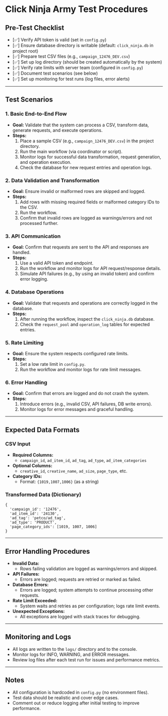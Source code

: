 # Click Ninja Army Test Procedures

## Pre-Test Checklist

- [✅] Verify API token is valid (set in `config.py`)
- [✅] Ensure database directory is writable (default: `click_ninja.db` in project root)
- [✅] Prepare test CSV files (e.g., `campaign_12476_DEV.csv`)
- [✅] Set up log directory (should be created automatically by the system)
- [✅] Verify rate limits with server team (configured in `config.py`)
- [✅] Document test scenarios (see below)
- [✅] Set up monitoring for test runs (log files, error alerts)

---

## Test Scenarios

### 1. Basic End-to-End Flow
- **Goal:** Validate that the system can process a CSV, transform data, generate requests, and execute operations.
- **Steps:**
  1. Place a sample CSV (e.g., `campaign_12476_DEV.csv`) in the project directory.
  2. Run the main workflow (via coordinator or script).
  3. Monitor logs for successful data transformation, request generation, and operation execution.
  4. Check the database for new request entries and operation logs.

### 2. Data Validation and Transformation
- **Goal:** Ensure invalid or malformed rows are skipped and logged.
- **Steps:**
  1. Add rows with missing required fields or malformed category IDs to the CSV.
  2. Run the workflow.
  3. Confirm that invalid rows are logged as warnings/errors and not processed further.

### 3. API Communication
- **Goal:** Confirm that requests are sent to the API and responses are handled.
- **Steps:**
  1. Use a valid API token and endpoint.
  2. Run the workflow and monitor logs for API request/response details.
  3. Simulate API failures (e.g., by using an invalid token) and confirm error logging.

### 4. Database Operations
- **Goal:** Validate that requests and operations are correctly logged in the database.
- **Steps:**
  1. After running the workflow, inspect the `click_ninja.db` database.
  2. Check the `request_pool` and `operation_log` tables for expected entries.

### 5. Rate Limiting
- **Goal:** Ensure the system respects configured rate limits.
- **Steps:**
  1. Set a low rate limit in `config.py`.
  2. Run the workflow and monitor logs for rate limit messages.

### 6. Error Handling
- **Goal:** Confirm that errors are logged and do not crash the system.
- **Steps:**
  1. Introduce errors (e.g., invalid CSV, API failures, DB write errors).
  2. Monitor logs for error messages and graceful handling.

---

## Expected Data Formats

### CSV Input
- **Required Columns:**
  - `campaign_id`, `ad_item_id`, `ad_tag`, `ad_type`, `ad_item_categories`
- **Optional Columns:**
  - `creative_id`, `creative_name`, `ad_size`, `page_type`, etc.
- **Category IDs:**
  - Format: `{1019,1007,1006}` (as a string)

### Transformed Data (Dictionary)
```
{
  'campaign_id': '12476',
  'ad_item_id': '24130',
  'ad_tag': 'petco/ad_tag',
  'ad_type': 'PRODUCT',
  'page_category_ids': [1019, 1007, 1006]
}
```

---

## Error Handling Procedures

- **Invalid Data:**
  - Rows failing validation are logged as warnings/errors and skipped.
- **API Failures:**
  - Errors are logged; requests are retried or marked as failed.
- **Database Errors:**
  - Errors are logged; system attempts to continue processing other requests.
- **Rate Limit Exceeded:**
  - System waits and retries as per configuration; logs rate limit events.
- **Unexpected Exceptions:**
  - All exceptions are logged with stack traces for debugging.

---

## Monitoring and Logs
- All logs are written to the `logs/` directory and to the console.
- Monitor logs for INFO, WARNING, and ERROR messages.
- Review log files after each test run for issues and performance metrics.

---

## Notes
- All configuration is hardcoded in `config.py` (no environment files).
- Test data should be realistic and cover edge cases.
- Comment out or reduce logging after initial testing to improve performance. 